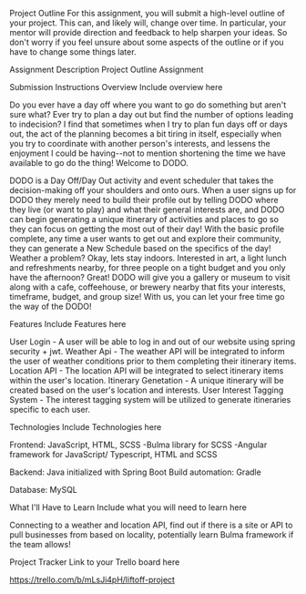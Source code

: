 Project Outline
For this assignment, you will submit a high-level outline of your project. This can, and likely will, change over time. In particular, your mentor will provide direction and feedback to help sharpen your ideas. So don't worry if you feel unsure about some aspects of the outline or if you have to change some things later.

Assignment Description
Project Outline Assignment

Submission Instructions
Overview
Include overview here

Do you ever have a day off where you want to go do something but aren't sure what? Ever try to plan a day out but find the number of options leading to indecision? I find that sometimes when I try to plan fun days off or days out, the act of the planning becomes a bit tiring in itself, especially when you try to coordinate with another person's interests, and lessens the enjoyment I could be having--not to mention shortening the time we have available to go do the thing! Welcome to DODO.

DODO is a Day Off/Day Out activity and event scheduler that takes the decision-making off your shoulders and onto ours. When a user signs up for DODO they merely need to build their profile out by telling DODO where they live (or want to play) and what their general interests are, and DODO can begin generating a unique itinerary of activities and places to go so they can focus on getting the most out of their day! With the basic profile complete, any time a user wants to get out and explore their community, they can generate a New Schedule based on the specifics of the day! Weather a problem? Okay, lets stay indoors. Interested in art, a light lunch and refreshments nearby, for three people on a tight budget and you only have the afternoon? Great! DODO will give you a gallery or museum to visit along with a cafe, coffeehouse, or brewery nearby that fits your interests, timeframe, budget, and group size! With us, you can let your free time go the way of the DODO!

Features
Include Features here

User Login - A user will be able to log in and out of our website using spring security + jwt. Weather Api - The weather API will be integrated to inform the user of weather conditions prior to them completing their itinerary items. Location API - The location API will be integrated to select itinerary items within the user's location. Itinerary Genetation - A unique itinerary will be created based on the user's location and interests. User Interest Tagging System - The interest tagging system will be utilized to generate itineraries specific to each user.

Technologies
Include Technologies here

Frontend: JavaScript, HTML, SCSS -Bulma library for SCSS -Angular framework for JavaScript/ Typescript, HTML and SCSS

Backend: Java initialized with Spring Boot Build automation: Gradle

Database: MySQL

What I'll Have to Learn
Include what you will need to learn here

Connecting to a weather and location API, find out if there is a site or API to pull businesses from based on locality, potentially learn Bulma framework if the team allows!

Project Tracker
Link to your Trello board here

https://trello.com/b/mLsJi4pH/liftoff-project